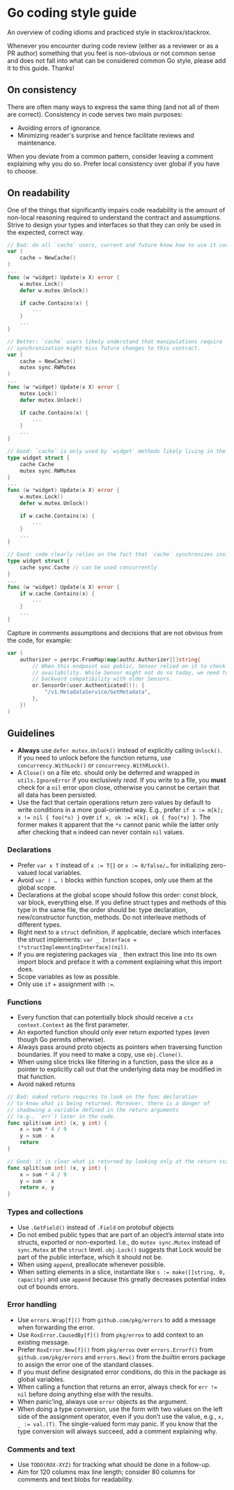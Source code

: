 # Go coding style guide

An overview of coding idioms and practiced style in stackrox/stackrox.

Whenever you encounter during code review (either as a reviewer or as a PR
author) something that you feel is non-obvious or not common sense and does not
fall into what can be considered common Go style, please add it to this guide.
Thanks!

## On consistency

There are often many ways to express the same thing (and not all of them are
correct). Consistency in code serves two main purposes:

- Avoiding errors of ignorance.
- Minimizing reader's surprise and hence facilitate reviews and maintenance.

When you deviate from a common pattern, consider leaving a comment explaining
why you do so. Prefer local consistency over global if you have to choose.

## On readability

One of the things that significantly impairs code readability is the amount of
non-local reasoning required to understand the contract and assumptions. Strive
to design your types and interfaces so that they can only be used in the
expected, correct way. 
```go
// Bad: do all `cache` users, current and future know how to use it correctly?  
var (
	cache = NewCache()
)
...
func (w *widget) Update(x X) error {
	w.mutex.Lock()
	defer w.mutex.Unlock()

	if cache.Contains(x) {
		...	
	}
	...
}
```

```go
// Better: `cache` users likely understand that manipulations require
// synchronization might miss future changes to this contract. 
var (
	cache = NewCache()
	mutex sync.RWMutex
)
...
func (w *widget) Update(x X) error {
	mutex.Lock()
	defer mutex.Unlock()

	if cache.Contains(x) {
		...	
	}
	...
}
```

```go
// Good: `cache` is only used by `widget` methods likely living in the same file.
type widget struct {
	cache Cache
	mutex sync.RWMutex
}
...
func (w *widget) Update(x X) error {
	w.mutex.Lock()
	defer w.mutex.Unlock()

	if w.cache.Contains(x) {
		...	
	}
	...
}
```

```go
// Good: code clearly relies on the fact that `cache` synchronizes inside.
type widget struct {
	cache sync.Cache // can be used concurrently 
}
...
func (w *widget) Update(x X) error {
	if w.cache.Contains(x) {
		...	
	}
	...
}
```

Capture in comments assumptions and decisions that are not obvious from the
code, for example:
```go
var (
	authorizer = perrpc.FromMap(map[authz.Authorizer][]string{
		// When this endpoint was public, Sensor relied on it to check Central's
		// availability. While Sensor might not do so today, we need to ensure
		// backward compatibility with older Sensors.
		or.SensorOr(user.Authenticated()): {
			"/v1.MetadataService/GetMetadata",
		},
	})
)
```

## Guidelines

- **Always** use `defer mutex.Unlock()` instead of explicitly calling `Unlock()`.
  If you need to unlock before the function returns, use `concurrency.WithLock()`
  or `concurrency.WithRLock()`.
- A `Close()` on a file etc. should only be deferred and wrapped in
  `utils.IgnoreError` if you exclusively _read_. If you write to a file, you
  **must** check for a `nil` error upon close, otherwise you cannot be certain
  that all data has been persisted.
- Use the fact that certain operations return zero values by default to write
  conditions in a more goal-oriented way. E.g., prefer
  `if x := m[k]; x != nil { foo(*x) }` over `if x, ok := m[k]; ok { foo(*x) }`.
  The former makes it apparent that the `*x` cannot panic while the latter only
  after checking that `m` indeed can never contain `nil` values.

### Declarations

- Prefer `var x T` instead of `x := T{}` or `x := 0/false/…` for initializing
  zero-valued local variables.
- Avoid `var ( … )` blocks within function scopes, only use them at the global
  scope.
- Declarations at the global scope should follow this order: const block, var
  block, everything else. If you define struct types and methods of this type in
  the same file, the order should be: type declaration, new/constructor function,
  methods. Do not interleave methods of different types.
- Right next to a `struct` definition, if applicable, declare which interfaces
  the struct implements: `var _ Interface = (*structImplementingInterface)(nil)`.
- If you are registering packages via `_` then extract this line into its own
  import block and preface it with a comment explaining what this import does.
- Scope variables as low as possible.
- Only use `if` + assignment with `:=`.

### Functions

- Every function that can potentially block should receive a `ctx context.Context`
  as the first parameter.
- An exported function should only ever return exported types (even though Go
  permits otherwise).
- Always pass around proto objects as pointers when traversing function
  boundaries. If you need to make a copy, use `obj.Clone()`.
- When using slice tricks like filtering in a function, pass the slice as a
  pointer to explicitly call out that the underlying data may be modified in
  that function.
- Avoid naked returns
```go
// Bad: naked return requires to look on the func declaration
// to know what is being returned. Moreover, there is a danger of
// shadowing a variable defined in the return arguments
// (e.g., `err`) later in the code.
func split(sum int) (x, y int) {
	x = sum * 4 / 9
	y = sum - x
	return
}
```

```go
// Good: it is clear what is returned by looking only at the return statement
func split(sum int) (x, y int) {
	x = sum * 4 / 9
	y = sum - x
	return x, y
}
```

### Types and collections

- Use `.GetField()` instead of `.Field` on protobuf objects
- Do not embed public types that are part of an object’s *internal* state into
  structs, exported or non-exported. I.e., do `mutex sync.Mutex` instead of
  `sync.Mutex` at the `struct` level. `obj.Lock()` suggests that Lock would be
  part of the public interface, which it should not be.
- When using `append`, preallocate whenever possible.
- When setting elements in a slice, instantiate like `s := make([]string, 0, capacity)`
  and use `append` because this greatly decreases potential index out of bounds
  errors.

### Error handling
 
- Use `errors.Wrap[f]()` from `github.com/pkg/errors` to add a message when
  forwarding the error.
- Use `RoxError.CausedBy[f]()` from `pkg/errox` to add context to an existing
  message. 
- Prefer `RoxError.New[f]()` from `pkg/errox` over `errors.Errorf()` from
  `github.com/pkg/errors` and `errors.New()` from the _builtin_ errors package
  to assign the error one of the standard classes.
- If you must define designated error conditions, do this in the package as
  global variables.
- When calling a function that returns an error, always check for `err != nil`
  before doing anything else with the results.
- When panic’ing, always use `error` objects as the argument.
- When doing a type conversion, use the form with two values on the left side of
  the assignment operator, even if you don’t use the value, e.g.,
  `x, _ := val.(T)`. The single-valued form may panic. If you know that the type
  conversion will always succeed, add a comment explaining why.

### Comments and text

- Use `TODO(ROX-XYZ)` for tracking what should be done in a follow-up.
- Aim for 120 columns max line length; consider 80 columns for comments and text
  blobs for readability.
